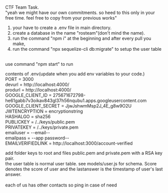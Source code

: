 CTF Team Task.<br> "yeah we might have our own commitments. so heed to this only in your free time. feel free to copy from your previous works"<br>

1. your have to create a .env file in main directory. <br>
2. create a database in the name "rosteam"(don't mind the name).<br>
3. run the command "npm i" at the beginning and after every pull you make,<br>
4. run the command "npx sequelize-cli db:migrate" to setup the user table<br>
<br>
use command "npm start" to run <br>

contents of .env(update when you add env variables to your code.)<br>
PORT = 3000<br>
devurl = http://localhost:4000/<br>
produrl = http://localhost:4000/<br>
GOOGLE_CLIENT_ID = 275671672798-he61gabb7v3oikav843gl37h56nqubu1.apps.googleusercontent.com<br>
GOOGLE_CLIENT_SECRET = JjwJshwmMsp2J_4E_g8w9O2U<br>
JWTENCRYPTION = encryptionstring<br>
HASHALGO = sha256<br>
PUBLICKEY = /../keys/public.pem<br>
PRIVATEKEY = /../keys/private.pem<br>
emailuser = --email--<br>
emailpass = --app password--<br>
EMAILVERIFIEDLINK = http://localhost:3000/account-verified
<br>

add folder keys to root and files public.pem and private.pem with a RSA key pair.<br>
the user table is normal user table. see models/user.js for schema. Score denotes the score of user and the lastanswer is the timestamp of user's last answer.
<br>
<br>
each of us has other contacts so ping in case of need<br>
